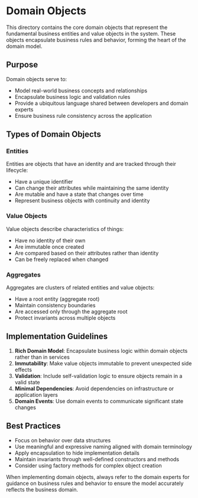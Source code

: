 # Domain Objects

This directory contains the core domain objects that represent the fundamental business entities and value objects in the system. These objects encapsulate business rules and behavior, forming the heart of the domain model.

## Purpose

Domain objects serve to:
- Model real-world business concepts and relationships
- Encapsulate business logic and validation rules
- Provide a ubiquitous language shared between developers and domain experts
- Ensure business rule consistency across the application

## Types of Domain Objects

### Entities

Entities are objects that have an identity and are tracked through their lifecycle:
- Have a unique identifier
- Can change their attributes while maintaining the same identity
- Are mutable and have a state that changes over time
- Represent business objects with continuity and identity

### Value Objects

Value objects describe characteristics of things:
- Have no identity of their own
- Are immutable once created
- Are compared based on their attributes rather than identity
- Can be freely replaced when changed

### Aggregates

Aggregates are clusters of related entities and value objects:
- Have a root entity (aggregate root)
- Maintain consistency boundaries
- Are accessed only through the aggregate root
- Protect invariants across multiple objects

## Implementation Guidelines

1. **Rich Domain Model**: Encapsulate business logic within domain objects rather than in services
2. **Immutability**: Make value objects immutable to prevent unexpected side effects
3. **Validation**: Include self-validation logic to ensure objects remain in a valid state
4. **Minimal Dependencies**: Avoid dependencies on infrastructure or application layers
5. **Domain Events**: Use domain events to communicate significant state changes

## Best Practices

- Focus on behavior over data structures
- Use meaningful and expressive naming aligned with domain terminology
- Apply encapsulation to hide implementation details
- Maintain invariants through well-defined constructors and methods
- Consider using factory methods for complex object creation

When implementing domain objects, always refer to the domain experts for guidance on business rules and behavior to ensure the model accurately reflects the business domain.
